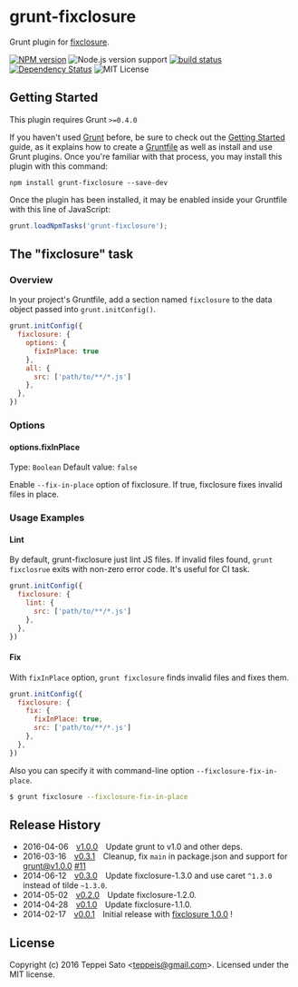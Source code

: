 # grunt-fixclosure

Grunt plugin for [fixclosure](https://github.com/teppeis/fixclosure).

[![NPM version][npm-image]][npm-url]
![Node.js version support][node-version]
[![build status][travis-image]][travis-url]
[![Dependency Status][deps-image]][deps-url]
![MIT License][license]

## Getting Started

This plugin requires Grunt `>=0.4.0`

If you haven't used [Grunt](http://gruntjs.com/) before, be sure to check out the [Getting Started](http://gruntjs.com/getting-started) guide, as it explains how to create a [Gruntfile](http://gruntjs.com/sample-gruntfile) as well as install and use Grunt plugins. Once you're familiar with that process, you may install this plugin with this command:

```shell
npm install grunt-fixclosure --save-dev
```

Once the plugin has been installed, it may be enabled inside your Gruntfile with this line of JavaScript:

```js
grunt.loadNpmTasks('grunt-fixclosure');
```

## The "fixclosure" task

### Overview
In your project's Gruntfile, add a section named `fixclosure` to the data object passed into `grunt.initConfig()`.

```js
grunt.initConfig({
  fixclosure: {
    options: {
      fixInPlace: true
    },
    all: {
      src: ['path/to/**/*.js']
    },
  },
})
```

### Options

#### options.fixInPlace
Type: `Boolean`
Default value: `false`

Enable `--fix-in-place` option of fixclosure.
If true, fixclosure fixes invalid files in place.

### Usage Examples

#### Lint

By default, grunt-fixclosure just lint JS files. If invalid files found, `grunt fixclosrue` exits with non-zero error code. It's useful for CI task.

```js
grunt.initConfig({
  fixclosure: {
    lint: {
      src: ['path/to/**/*.js']
    },
  },
})
```

#### Fix

With `fixInPlace` option, `grunt fixclosure` finds invalid files and fixes them.

```js
grunt.initConfig({
  fixclosure: {
    fix: {
      fixInPlace: true,
      src: ['path/to/**/*.js']
    },
  },
})
```
Also you can specify it with command-line option `--fixclosure-fix-in-place`.
```bash
$ grunt fixclosure --fixclosure-fix-in-place
```

## Release History

 * 2016-04-06 [v1.0.0](https://github.com/teppeis/grunt-fixclosure/releases/tag/1.0.0) Update grunt to v1.0 and other deps.
 * 2016-03-16 [v0.3.1](https://github.com/teppeis/grunt-fixclosure/releases/tag/0.3.1) Cleanup, fix `main` in package.json and support for grunt@v1.0.0 [#11](https://github.com/teppeis/grunt-fixclosure/pull/11)
 * 2014-06-12 [v0.3.0](https://github.com/teppeis/grunt-fixclosure/releases/tag/0.3.0) Update fixclosure-1.3.0 and use caret `^1.3.0` instead of tilde `~1.3.0`.
 * 2014-05-02 [v0.2.0](https://github.com/teppeis/grunt-fixclosure/releases/tag/0.2.0) Update fixclosure-1.2.0.
 * 2014-04-28 [v0.1.0](https://github.com/teppeis/grunt-fixclosure/releases/tag/0.1.0) Update fixclosure-1.1.0.
 * 2014-02-17 [v0.0.1](https://github.com/teppeis/grunt-fixclosure/releases/tag/0.0.1) Initial release with [fixclosure 1.0.0](https://github.com/teppeis/fixclosure/releases/tag/1.0.0) !

## License
Copyright (c) 2016 Teppei Sato &lt;teppeis@gmail.com&gt;. Licensed under the MIT license.

[npm-image]: https://img.shields.io/npm/v/grunt-fixclosure.svg
[npm-url]: https://npmjs.org/package/grunt-fixclosure
[travis-image]: https://travis-ci.org/teppeis/grunt-fixclosure.svg?branch=master
[travis-url]: https://travis-ci.org/teppeis/grunt-fixclosure
[deps-image]: https://david-dm.org/teppeis/grunt-fixclosure.svg
[deps-url]: https://david-dm.org/teppeis/grunt-fixclosure
[node-version]: https://img.shields.io/badge/Node.js%20support-v10+-brightgreen.svg
[license]: https://img.shields.io/npm/l/grunt-fixclosure.svg
